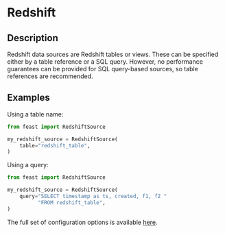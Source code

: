 # Redshift

## Description

Redshift data sources are Redshift tables or views.
These can be specified either by a table reference or a SQL query.
However, no performance guarantees can be provided for SQL query-based sources, so table references are recommended.

## Examples

Using a table name:

```python
from feast import RedshiftSource

my_redshift_source = RedshiftSource(
    table="redshift_table",
)
```

Using a query:

```python
from feast import RedshiftSource

my_redshift_source = RedshiftSource(
    query="SELECT timestamp as ts, created, f1, f2 "
          "FROM redshift_table",
)
```

The full set of configuration options is available [here](https://rtd.feast.dev/en/master/#feast.infra.offline_stores.redshift_source.RedshiftSource).
